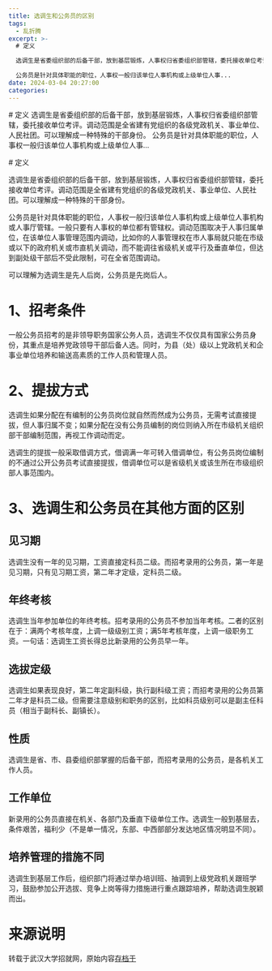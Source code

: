 ```yaml
---
title: 选调生和公务员的区别
tags:
  - 乱折腾
excerpt: >-
  # 定义

  选调生是省委组织部的后备干部，放到基层锻炼，人事权归省委组织部管辖，委托接收单位考评。调动范围是全省建有党组织的各级党政机关、事业单位、人民社团。可以理解成一种特殊的干部身份。

  公务员是针对具体职能的职位，人事权一般归该单位人事机构或上级单位人事...
date: 2024-03-04 20:27:00
categories:
---
```


\# 定义 选调生是省委组织部的后备干部，放到基层锻炼，人事权归省委组织部管辖，委托接收单位考评。调动范围是全省建有党组织的各级党政机关、事业单位、人民社团。可以理解成一种特殊的干部身份。 公务员是针对具体职能的职位，人事权一般归该单位人事机构或上级单位人事...
<!-- more -->
\# 定义

选调生是省委组织部的后备干部，放到基层锻炼，人事权归省委组织部管辖，委托接收单位考评。调动范围是全省建有党组织的各级党政机关、事业单位、人民社团。可以理解成一种特殊的干部身份。

公务员是针对具体职能的职位，人事权一般归该单位人事机构或上级单位人事机构或人事厅管辖。一般只要有人事权的单位都有管辖权。调动范围取决于人事归属单位，在该单位人事管理范围内调动，比如你的人事管理权在市人事局就只能在市级或以下的政府机关或市直机关调动，而不能调往省级机关或平行及垂直单位，但达到副处级干部后不受此限制，可在全省范围调动。

可以理解为选调生是先人后岗，公务员是先岗后人。

# 1、招考条件

一般公务员招考的是非领导职务国家公务人员，选调生不仅仅具有国家公务员身份，其重点是培养党政领导干部后备人选。同时，为县（处）级以上党政机关和企事业单位培养和输送高素质的工作人员和管理人员。

# 2、提拔方式

选调生如果分配在有编制的公务员岗位就自然而然成为公务员，无需考试直接提拔，但人事归属不变；如果分配在没有公务员编制的岗位则纳入所在市级机关组织部干部编制范围，再视工作调动而定。

选调生的提拔一般采取借调方式，借调满一年可转入借调单位，有公务员岗位编制的不通过公开公务员考试直接提拔，借调单位可以是省级机关或该生所在市级组织部人事范围内。

# 3、选调生和公务员在其他方面的区别

## 见习期

选调生没有一年的见习期，工资直接定科员二级。而招考录用的公务员，第一年是见习期，只有见习期工资，第二年才定级，定科员二级。

## 年终考核

选调生当年参加单位的年终考核。招考录用的公务员不参加当年考核。二者的区别在于：满两个考核年度，上调一级级别工资；满5年考核年度，上调一级职务工资。一句话：选调生工资长得总比新录用的公务员早一年。

## 选拔定级

选调生如果表现良好，第二年定副科级，执行副科级工资；而招考录用的公务员第二年才是科员二级。但需要注意级别和职务的区别，比如科员级别可以是副主任科员（相当于副科长、副镇长）。

## 性质

选调生是省、市、县委组织部掌握的后备干部，而招考录用的公务员，是各机关工作人员。

## 工作单位

新录用的公务员直接在机关、各部门及垂直下级单位工作。选调生一般到基层去，条件艰苦，福利少（不是单一情况，东部、中西部部分发达地区情况明显不同）。

## 培养管理的措施不同

选调生到基层工作后，组织部门将通过举办培训班、抽调到上级党政机关跟班学习，鼓励参加公开选拔、竞争上岗等得力措施进行重点跟踪培养，帮助选调生脱颖而出。

# 来源说明

转载于武汉大学招就网，原始内容[存档于](https://web.archive.org/web/20200615031832/https://info.whu.edu.cn/info/1780/39625.htm)